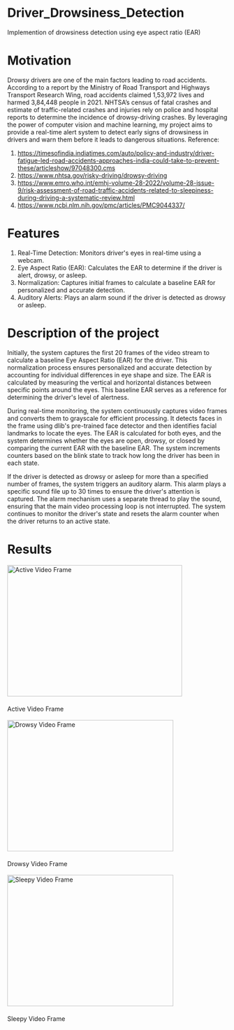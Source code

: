 # Driver_Drowsiness_Detection
Implemention of drowsiness detection using eye aspect ratio (EAR)

# Motivation
Drowsy drivers are one of the main factors leading to road accidents. According to a report by the Ministry of Road Transport and  Highways Transport Research Wing, road accidents claimed 1,53,972 lives and harmed 3,84,448 people in 2021. NHTSA’s census of fatal crashes and estimate of traffic-related crashes and injuries rely on police and hospital reports to determine the incidence of drowsy-driving crashes. By leveraging the power of computer vision and machine learning, my project aims to provide a real-time alert system to detect early signs of drowsiness in drivers and warn them before it leads to dangerous situations.
Reference:
1. https://timesofindia.indiatimes.com/auto/policy-and-industry/driver-fatigue-led-road-accidents-approaches-india-could-take-to-prevent-these/articleshow/97048300.cms
2. https://www.nhtsa.gov/risky-driving/drowsy-driving
3. https://www.emro.who.int/emhj-volume-28-2022/volume-28-issue-9/risk-assessment-of-road-traffic-accidents-related-to-sleepiness-during-driving-a-systematic-review.html
4. https://www.ncbi.nlm.nih.gov/pmc/articles/PMC9044337/

# Features
1. Real-Time Detection: Monitors driver's eyes in real-time using a webcam.
2. Eye Aspect Ratio (EAR): Calculates the EAR to determine if the driver is alert, drowsy, or asleep.
3. Normalization: Captures initial frames to calculate a baseline EAR for personalized and accurate detection.
4. Auditory Alerts: Plays an alarm sound if the driver is detected as drowsy or asleep.

# Description of the project
  Initially, the system captures the first 20 frames of the video stream to calculate a baseline Eye Aspect Ratio (EAR) for the driver. This normalization process ensures personalized and accurate detection by accounting for individual differences in eye shape and size. The EAR is calculated by measuring the vertical and horizontal distances between specific points around the eyes. This baseline EAR serves as a reference for determining the driver's level of alertness.

  During real-time monitoring, the system continuously captures video frames and converts them to grayscale for efficient processing. It detects faces in the frame using dlib's pre-trained face detector and then identifies facial landmarks to locate the eyes. The EAR is calculated for both eyes, and the system determines whether the eyes are open, drowsy, or closed by comparing the current EAR with the baseline EAR. The system increments counters based on the blink state to track how long the driver has been in each state.

  If the driver is detected as drowsy or asleep for more than a specified number of frames, the system triggers an auditory alarm. This alarm plays a specific sound file up to 30 times to ensure the driver's attention is captured. The alarm mechanism uses a separate thread to play the sound, ensuring that the main video processing loop is not interrupted. The system continues to monitor the driver's state and resets the alarm counter when the driver returns to an active state.

# Results
<img src="https://github.com/user-attachments/assets/a3b6da8e-0aae-445d-b950-ca9da93be0e8" alt="Active Video Frame" width="400" height="300" style="margin-bottom: 20px;"><br>
Active Video Frame <br><br>
<img src="https://github.com/user-attachments/assets/60463c88-f654-4216-8a11-ee406b60abd8" alt="Drowsy Video Frame" width="380" height="300" style="margin-bottom: 20px;"><br>
Drowsy Video Frame <br><br>
<img src="https://github.com/user-attachments/assets/f3befe6d-3e1e-40df-acec-118ec965654f" alt="Sleepy Video Frame" width="380" height="300" style="margin-bottom: 20px;"><br>
Sleepy Video Frame 
